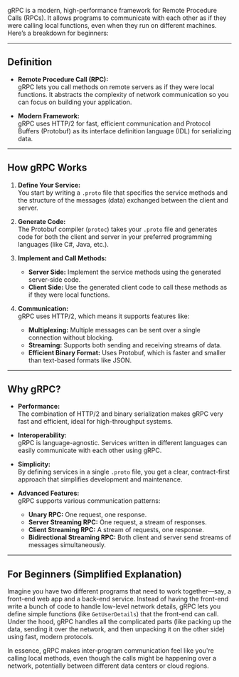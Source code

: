 gRPC is a modern, high-performance framework for Remote Procedure Calls (RPCs). It allows programs to communicate with each other as if they were calling local functions, even when they run on different machines. Here’s a breakdown for beginners:

---

## **Definition**

- **Remote Procedure Call (RPC):**  
  gRPC lets you call methods on remote servers as if they were local functions. It abstracts the complexity of network communication so you can focus on building your application.

- **Modern Framework:**  
  gRPC uses HTTP/2 for fast, efficient communication and Protocol Buffers (Protobuf) as its interface definition language (IDL) for serializing data.

---

## **How gRPC Works**

1. **Define Your Service:**  
   You start by writing a `.proto` file that specifies the service methods and the structure of the messages (data) exchanged between the client and server.

2. **Generate Code:**  
   The Protobuf compiler (`protoc`) takes your `.proto` file and generates code for both the client and server in your preferred programming languages (like C#, Java, etc.).

3. **Implement and Call Methods:**  
   - **Server Side:** Implement the service methods using the generated server-side code.
   - **Client Side:** Use the generated client code to call these methods as if they were local functions.

4. **Communication:**  
   gRPC uses HTTP/2, which means it supports features like:
   - **Multiplexing:** Multiple messages can be sent over a single connection without blocking.
   - **Streaming:** Supports both sending and receiving streams of data.
   - **Efficient Binary Format:** Uses Protobuf, which is faster and smaller than text-based formats like JSON.

---

## **Why gRPC?**

- **Performance:**  
  The combination of HTTP/2 and binary serialization makes gRPC very fast and efficient, ideal for high-throughput systems.

- **Interoperability:**  
  gRPC is language-agnostic. Services written in different languages can easily communicate with each other using gRPC.

- **Simplicity:**  
  By defining services in a single `.proto` file, you get a clear, contract-first approach that simplifies development and maintenance.

- **Advanced Features:**  
  gRPC supports various communication patterns:
  - **Unary RPC:** One request, one response.
  - **Server Streaming RPC:** One request, a stream of responses.
  - **Client Streaming RPC:** A stream of requests, one response.
  - **Bidirectional Streaming RPC:** Both client and server send streams of messages simultaneously.

---

## **For Beginners (Simplified Explanation)**

Imagine you have two different programs that need to work together—say, a front-end web app and a back-end service. Instead of having the front-end write a bunch of code to handle low-level network details, gRPC lets you define simple functions (like `GetUserDetails`) that the front-end can call. Under the hood, gRPC handles all the complicated parts (like packing up the data, sending it over the network, and then unpacking it on the other side) using fast, modern protocols.

In essence, gRPC makes inter-program communication feel like you're calling local methods, even though the calls might be happening over a network, potentially between different data centers or cloud regions.